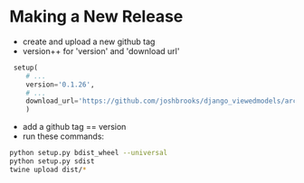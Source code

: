 Making a New Release
====================

 - create and upload a new github tag
 - version++ for 'version' and 'download url'

```python
 setup(
    # ...
    version='0.1.26',
    # ...
    download_url='https://github.com/joshbrooks/django_viewedmodels/archive/0.1.26.tar.gz',
    )
```

 - add a github tag == version
 - run these commands:

```bash
python setup.py bdist_wheel --universal
python setup.py sdist
twine upload dist/*
```